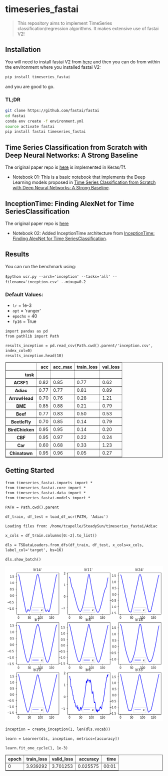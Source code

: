 # timeseries_fastai
> This repository aims to implement TimeSeries classification/regression algorithms. It makes extensive use of fastai V2!


## Installation

You will need to install fastai V2 from [here](https://github.com/fastai/fastai) and then you can do from within the environment where you installed fastai V2:

```bash
pip install timeseries_fastai
```

and you are good to go.

### TL;DR
```bash
git clone https://github.com/fastai/fastai
cd fastai
conda env create -f environment.yml
source activate fastai
pip install fastai timeseries_fastai

```

## Time Series Classification from Scratch with Deep Neural Networks: A Strong Baseline
The original paper repo is [here](https://github.com/cauchyturing/UCR_Time_Series_Classification_Deep_Learning_Baseline) is implemented in Keras/Tf.

- Notebook 01: This is a basic notebook that implements the Deep Learning models proposed in [Time Series Classification from Scratch with Deep Neural Networks: A Strong Baseline](https://arxiv.org/abs/1611.06455). 

## InceptionTime: Finding AlexNet for Time SeriesClassification
The original paper repo is [here](https://github.com/hfawaz/InceptionTime)

- Notebook 02: Added InceptionTime architecture from [InceptionTime: Finding AlexNet for Time SeriesClassification](https://arxiv.org/pdf/1909.04939.pdf). 

## Results

You can run the benchmark using:

`$python ucr.py --arch='inception' --tasks='all' --filename='inception.csv' --mixup=0.2`

### Default Values:
- `lr` = 1e-3
- `opt` = 'ranger'
- `epochs` = 40
- `fp16` = True

```
import pandas as pd
from pathlib import Path
```

```
results_inception = pd.read_csv(Path.cwd().parent/'inception.csv', index_col=0)
results_inception.head(10)
```




<div>
<style scoped>
    .dataframe tbody tr th:only-of-type {
        vertical-align: middle;
    }

    .dataframe tbody tr th {
        vertical-align: top;
    }

    .dataframe thead th {
        text-align: right;
    }
</style>
<table border="1" class="dataframe">
  <thead>
    <tr style="text-align: right;">
      <th></th>
      <th>acc</th>
      <th>acc_max</th>
      <th>train_loss</th>
      <th>val_loss</th>
    </tr>
    <tr>
      <th>task</th>
      <th></th>
      <th></th>
      <th></th>
      <th></th>
    </tr>
  </thead>
  <tbody>
    <tr>
      <th>ACSF1</th>
      <td>0.82</td>
      <td>0.85</td>
      <td>0.77</td>
      <td>0.62</td>
    </tr>
    <tr>
      <th>Adiac</th>
      <td>0.77</td>
      <td>0.77</td>
      <td>0.81</td>
      <td>0.89</td>
    </tr>
    <tr>
      <th>ArrowHead</th>
      <td>0.70</td>
      <td>0.76</td>
      <td>0.28</td>
      <td>1.21</td>
    </tr>
    <tr>
      <th>BME</th>
      <td>0.85</td>
      <td>0.88</td>
      <td>0.21</td>
      <td>0.79</td>
    </tr>
    <tr>
      <th>Beef</th>
      <td>0.77</td>
      <td>0.83</td>
      <td>0.50</td>
      <td>0.53</td>
    </tr>
    <tr>
      <th>BeetleFly</th>
      <td>0.70</td>
      <td>0.85</td>
      <td>0.14</td>
      <td>0.79</td>
    </tr>
    <tr>
      <th>BirdChicken</th>
      <td>0.95</td>
      <td>0.95</td>
      <td>0.14</td>
      <td>0.20</td>
    </tr>
    <tr>
      <th>CBF</th>
      <td>0.95</td>
      <td>0.97</td>
      <td>0.22</td>
      <td>0.24</td>
    </tr>
    <tr>
      <th>Car</th>
      <td>0.60</td>
      <td>0.68</td>
      <td>0.33</td>
      <td>1.23</td>
    </tr>
    <tr>
      <th>Chinatown</th>
      <td>0.95</td>
      <td>0.96</td>
      <td>0.05</td>
      <td>0.27</td>
    </tr>
  </tbody>
</table>
</div>



## Getting Started

```
from timeseries_fastai.imports import *
from timeseries_fastai.core import *
from timeseries_fastai.data import *
from timeseries_fastai.models import *
```

```
PATH = Path.cwd().parent
```

```
df_train, df_test = load_df_ucr(PATH, 'Adiac')
```

    Loading files from: /home/tcapelle/SteadySun/timeseries_fastai/Adiac


```
x_cols = df_train.columns[0:-2].to_list()
```

```
dls = TSDataLoaders.from_dfs(df_train, df_test, x_cols=x_cols, label_col='target', bs=16)
```

```
dls.show_batch()
```


![png](docs/images/output_17_0.png)


```
inception = create_inception(1, len(dls.vocab))
```

```
learn = Learner(dls, inception, metrics=[accuracy])
```

```
learn.fit_one_cycle(1, 1e-3)
```


<table border="1" class="dataframe">
  <thead>
    <tr style="text-align: left;">
      <th>epoch</th>
      <th>train_loss</th>
      <th>valid_loss</th>
      <th>accuracy</th>
      <th>time</th>
    </tr>
  </thead>
  <tbody>
    <tr>
      <td>0</td>
      <td>3.939292</td>
      <td>3.701253</td>
      <td>0.025575</td>
      <td>00:01</td>
    </tr>
  </tbody>
</table>

